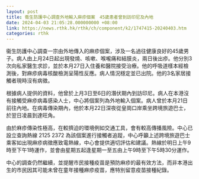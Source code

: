 ```yaml
---
layout: post
title: 衞生防護中心調查外地輸入麻疹個案　45歲患者曾到訪印尼及內地
date: 2024-04-03 21:05:28.000000000 +08:00
link: https://news.rthk.hk/rthk/ch/component/k2/1747415-20240403.htm
categories: rthk
---
```


衞生防護中心調查一宗由外地傳入的麻疹個案，涉及一名過往健康良好的45歲男子。病人由上月24日起出現發燒、咳嗽、喉嚨痛和結膜炎，兩日後出疹。他分別3次向私家醫生求診，並於本月27日入住養和醫院接受治療。他的呼吸道樣本經檢測後，對麻疹病毒核酸檢測呈陽性反應。病人情況穩定並已出院。他的3名家居接觸者現時沒有病徵。

根據病人提供的資料，他曾於上月3日至6日的潛伏期內到訪印尼。病人在本港沒有接觸受麻疹病毒感染人士，中心將個案列為外地輸入個案。病人曾於本月21日前往內地。在病毒傳染期內，他於本月22日深夜從皇崗口岸乘坐跨境旅遊巴士，於翌日凌晨到達旺角。

由於麻疹傳染性極高，在較擠迫的環境例如交通工具，會有較高傳播風險。中心已設立查詢熱線 2125 2372 為該個案進行接觸者追蹤，中心呼籲上述跨境旅遊巴士乘客如出現麻疹病徵應致電熱線，中心會提供適切評估和建議。熱線於明日上午9時至下午1時運作，並會由星期五起逢星期一至五由上午9時至下午5時30分運作。

中心的調查仍然繼續，並提醒市民接種疫苗是預防麻疹的最有效方法，而非本港出生的市民因其可能未曾在童年接種麻疹疫苗，應特別留意疫苗接種紀錄。
